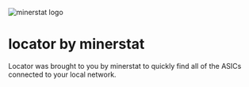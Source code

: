 ![minerstat logo](https://cdn.rawgit.com/minerstat/minerstat-locator/master/docs/logo_full.svg)

# locator by minerstat

Locator was brought to you by minerstat to quickly find all of the ASICs connected to your local network.
